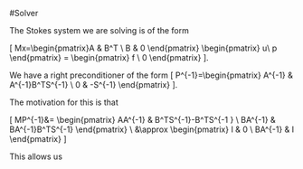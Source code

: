 #Solver

The Stokes system we are solving is of the
form

\[
    Mx=\begin{pmatrix}A & B^T \\
    B & 0
    \end{pmatrix}
    \begin{pmatrix} u\\
    p
    \end{pmatrix} =
    \begin{pmatrix}
    f \\
    0
    \end{pmatrix}
\].

We have a right preconditioner of the form
\[
    P^{-1}=\begin{pmatrix}
    A^{-1} & A^{-1}B^TS^{-1} \\
    0      & -S^{-1}
    \end{pmatrix}
\].

The motivation for this is that

\[
    MP^{-1}&= \begin{pmatrix}
    AA^{-1} & B^TS^{-1}-B^TS^{-1 } \\
    BA^{-1} & BA^{-1}B^TS^{-1}
    \end{pmatrix} \\
    &\approx
    \begin{pmatrix}
    I & 0 \\
    BA^{-1} & I
    \end{pmatrix}
]

This allows us
